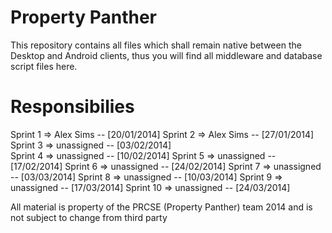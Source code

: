 Property Panther 
=================

This repository contains all files which shall remain native between the Desktop and Android clients, thus you will find all middleware and database script files here.



Responsibilies
==============
Sprint 1  =>  Alex Sims  -- [20/01/2014]
Sprint 2  =>  Alex Sims  -- [27/01/2014]
Sprint 3  =>  unassigned -- [03/02/2014]	
Sprint 4  =>  unassigned -- [10/02/2014]
Sprint 5  =>  unassigned -- [17/02/2014]
Sprint 6  =>  unassigned -- [24/02/2014]
Sprint 7  =>  unassigned -- [03/03/2014]
Sprint 8  =>  unassigned -- [10/03/2014]
Sprint 9  =>  unassigned -- [17/03/2014]
Sprint 10 =>  unassigned -- [24/03/2014]



All material is property of the PRCSE (Property Panther) team 2014 and is not subject to change from third party 

